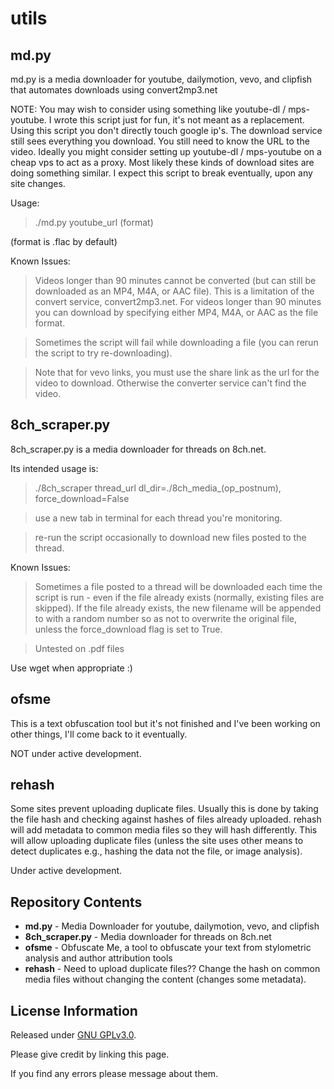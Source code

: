 utils
=============================================

md.py
-------------------
md.py is a media downloader for youtube, dailymotion, vevo, and clipfish that automates downloads using convert2mp3.net

NOTE:
You may wish to consider using something like youtube-dl / mps-youtube.  I wrote this script just for fun, it's not meant as a replacement.  Using this script you don't directly touch google ip's.  The download service still sees everything you download.  You still need to know the URL to the video.  Ideally you might consider setting up youtube-dl / mps-youtube on a cheap vps to act as a proxy.  Most likely these kinds of download sites are doing something similar.  I expect this script to break eventually, upon any site changes.


Usage:
>./md.py youtube_url (format)

(format is .flac by default)

Known Issues:

>Videos longer than 90 minutes cannot be converted (but can still be downloaded as an MP4, M4A, or AAC file).  This is a limitation of the convert service, convert2mp3.net.  For videos longer than 90 minutes you can download by specifying either MP4, M4A, or AAC as the file format.

>Sometimes the script will fail while downloading a file (you can rerun the script to try re-downloading).

>Note that for vevo links, you must use the share link as the url for the video to download.  Otherwise the converter service can't find the video.


8ch_scraper.py
-------------------
8ch_scraper.py is a media downloader for threads on 8ch.net.

Its intended usage is:
>./8ch_scraper thread_url dl_dir=./8ch_media_(op_postnum), force_download=False

>use a new tab in terminal for each thread you're monitoring.

>re-run the script occasionally to download new files posted to the thread.

Known Issues:

>Sometimes a file posted to a thread will be downloaded each time the script is run - even if the file already exists (normally, existing files are skipped).  If the file already exists, the new filename will be appended to with a random number so as not to overwrite the original file, unless the force_download flag is set to True.

>Untested on .pdf files

Use wget when appropriate :)


ofsme
-------------------
This is a text obfuscation tool but it's not finished and I've been working on other things, I'll come back to it eventually.

NOT under active development.


rehash
-------------------
Some sites prevent uploading duplicate files.  Usually this is done by taking the file hash and checking against hashes of files already uploaded.  rehash will add metadata to common media files so they will hash differently.  This will allow uploading duplicate files (unless the site uses other means to detect duplicates e.g., hashing the data not the file, or image analysis).

Under active development.



Repository Contents
-------------------
* **md.py** - Media Downloader for youtube, dailymotion, vevo, and clipfish
* **8ch_scraper.py** - Media downloader for threads on 8ch.net
* **ofsme** - Obfuscate Me, a tool to obfuscate your text from stylometric analysis and author attribution tools
* **rehash** - Need to upload duplicate files??  Change the hash on common media files without changing the content (changes some metadata).


License Information
-------------------

Released under [GNU GPLv3.0](http://www.gnu.org/copyleft/gpl.html).

Please give credit by linking this page.

If you find any errors please message about them.